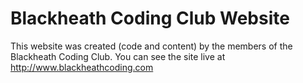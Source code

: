 Blackheath Coding Club Website
==============================


This website was created (code and content) by the members of the Blackheath Coding Club. You can see the site live
at http://www.blackheathcoding.com